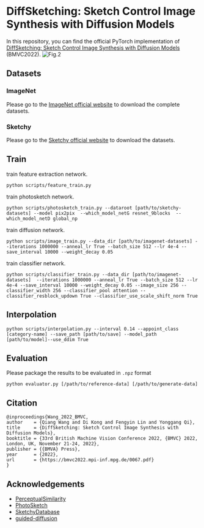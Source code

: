 # DiffSketching: Sketch Control Image Synthesis with Diffusion Models
In this repository, you can find the official PyTorch implementation of [DiffSketching: Sketch Control Image Synthesis with Diffusion Models](https://bmvc2022.mpi-inf.mpg.de/0067.pdf) (BMVC2022).
![Fig.2](https://github.com/XDUWQ/DiffSketching/blob/main/images/Fig2_V14.png)

## Datasets
### ImageNet
Please go to the [ImageNet official website](https://image-net.org/) to download the complete datasets.

### Sketchy
Please go to the [Sketchy official website](https://sketchy.eye.gatech.edu/) to download the datasets.

## Train

train feature extraction network.
```
python scripts/feature_train.py 
```

train photosketch network.
```
python scripts/photosketch_train.py --dataroot [path/to/sketchy-datasets] --model pix2pix  --which_model_netG resnet_9blocks  --which_model_netD global_np 
```

train diffusion network.
```
python scripts/image_train.py --data_dir [path/to/imagenet-datasets] --iterations 1000000 --anneal_lr True --batch_size 512 --lr 4e-4 --save_interval 10000 --weight_decay 0.05
```

train classifier network.
```
python scripts/classifier_train.py --data_dir [path/to/imagenet-datasets]  --iterations 1000000 --anneal_lr True --batch_size 512 --lr 4e-4 --save_interval 10000 --weight_decay 0.05 --image_size 256 --classifier_width 256 --classifier_pool attention --classifier_resblock_updown True --classifier_use_scale_shift_norm True
```
## Interpolation
```
python scripts/interpolation.py --interval 0.14 --appoint_class [category-name] --save_path [path/to/save] --model_path [path/to/model]--use_ddim True 
```

## Evaluation
Please package the results to be evaluated in `.npz` format
```
python evaluator.py [/path/to/reference-data] [/path/to/generate-data]
```


## Citation
```
@inproceedings{Wang_2022_BMVC,
author    = {Qiang Wang and Di Kong and Fengyin Lin and Yonggang Qi},
title     = {DiffSketching: Sketch Control Image Synthesis with Diffusion Models},
booktitle = {33rd British Machine Vision Conference 2022, {BMVC} 2022, London, UK, November 21-24, 2022},
publisher = {{BMVA} Press},
year      = {2022},
url       = {https://bmvc2022.mpi-inf.mpg.de/0067.pdf}
}
```

## Acknowledgements
* [PerceptualSimilarity](https://github.com/richzhang/PerceptualSimilarity)
* [PhotoSketch](https://github.com/mtli/PhotoSketch)
* [SketchyDatabase](https://github.com/CDOTAD/SketchyDatabase)
* [guided-diffusion](https://github.com/openai/guided-diffusion)
